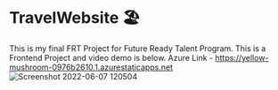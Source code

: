 # TravelWebsite 🏖
This is my final FRT Project for Future Ready Talent Program.
This is a Frontend Project and video demo is below. 
Azure Link - https://yellow-mushroom-0976b2610.1.azurestaticapps.net
![Screenshot 2022-06-07 120504](https://user-images.githubusercontent.com/87111197/172332256-90a6ee20-a052-4a3d-bb85-aad2f70fbac0.png)
